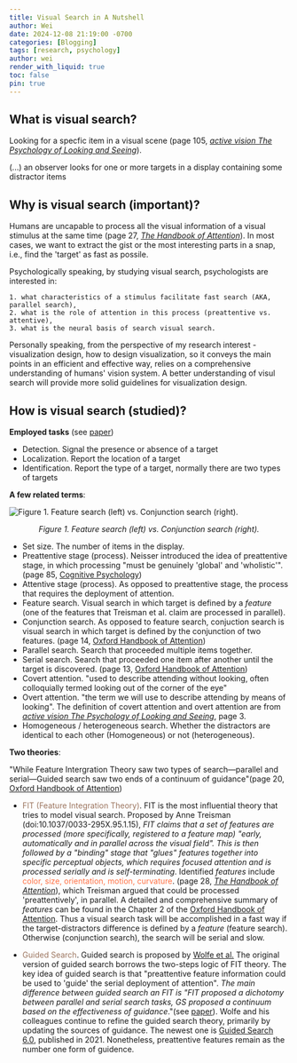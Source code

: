 ```yaml
---
title: Visual Search in A Nutshell
author: Wei
date: 2024-12-08 21:19:00 -0700
categories: [Blogging]
tags: [research, psychology]
author: wei
render_with_liquid: true
toc: false
pin: true
---
```


## What is visual search?
Looking for a specfic item in a visual scene (page 105, [*active vision The Psychology of Looking and Seeing*](https://doi.org/10.1093/acprof:oso/9780198524793.001.0001)). 

(...) an observer looks for one or more targets in a display containing some distractor items

## Why is visual search (important)?
Humans are uncapable to process all the visual information of a visual stimulus at the same time (page 27, [*The Handbook of Attention*](https://doi.org/10.7551/mitpress/10033.003.0004)). In most cases, we want to extract the gist or the most interesting parts in a snap, i.e., find the 'target' as fast as possile. 

Psychologically speaking, by studying visual search, psychologists are interested in:

    1. what characteristics of a stimulus facilitate fast search (AKA, parallel search),
    2. what is the role of attention in this process (preattentive vs. attentive),
    3. what is the neural basis of search visual search.

Personally speaking, from the perspective of my research interest - visualization design, how to design visualization, so it conveys the main points in an efficient and effective way, relies on a comprehensive understanding of humans' vision system. A better understanding of visul search will provide more solid guidelines for visualization design.     


## How is visual search (studied)?
**Employed tasks** (see [paper](https://doi.org/10.1037/a0012780))
- Detection. Signal the presence or absence of a target
- Localization. Report the location of a target
- Identification. Report the type of a target, normally there are two types of targets


**A few related terms**:

![Figure 1. Feature search (left) vs. Conjunction search (right). ](https://wei-weii.github.io/assets/img/postImgs/featuresearch.png) 
<div style="text-align:center;">
<p style="font-style:italic;">Figure 1. Feature search (left) vs. Conjunction search (right).</p>
</div>

- Set size. The number of items in the display.
- Preattentive stage (process).  Neisser introduced the idea of preattentive stage, in which processing "must be genuinely 'global' and 'wholistic'". (page 85, [Cognitive Psychology](https://doi.org/10.4324/9781315736174)) 
- Attentive stage (process). As opposed to preattentive stage, the process that requires the deployment of attention.
- Feature search. Visual search in which target is defined by a *feature* (one of the features that Treisman et al. claim are processed in parallel).
- Conjunction search. As opposed to feature search, conjuction search is visual search in which target is defined by the conjunction of two features. (page 14, [Oxford Handbook of Attention](https://doi.org/10.1093/oxfordhb/9780199675111.013.002)) 
- Parallel search. Search that proceeded multiple items together.
- Serial search. Search that proceeded one item after another until the target is discovered. (page 13, [Oxford Handbook of Attention](https://doi.org/10.1093/oxfordhb/9780199675111.013.002)) 
- Covert attention. "used to describe attending without looking, often colloquially termed looking out of the corner of the eye"
- Overt attention. "the term we will use to describe attending by means of looking". The definition of covert attention and overt attention are from [*active vision The Psychology of Looking and Seeing*](https://doi.org/10.1093/acprof:oso/9780198524793.001.0001), page 3.
- Homogeneous / heterogeneous search. Whether the distractors are identical to each other (Homogeneous) or not (heterogeneous).


**Two theories**:

"While Feature Intergration Theory saw two types of search—parallel and serial—Guided search saw two ends of a continuum of guidance"(page 20, [Oxford Handbook of Attention](https://doi.org/10.1093/oxfordhb/9780199675111.013.002)) 

- <span style="color:#9c755f">FIT (Feature Integration Theory)</span>. FIT is the most influential theory that tries to model visual search. Proposed by Anne Treisman (doi:10.1037/0033-295X.95.1.15), _FIT claims that a set of *features* are processed (more specifically, registered to a feature map) "early, automatically and in parallel across the visual field". This is then followed by a "binding" stage that "glues" features together into specific perceptual objects, which requires focused attention and is processed serially and is self-terminating_. Identified *features* include <span style="color:#FF7043">color, size, orientation, motion, curvature</span>. (page 28, [*The Handbook of Attention*](https://doi.org/10.7551/mitpress/10033.003.0004)), which Treisman argued that could be processed 'preattentively', in parallel. A detailed and comprehensive summary of _features_ can be found in the Chapter 2 of the [Oxford Handbook of Attention](https://doi.org/10.1093/oxfordhb/9780199675111.001.0001).   Thus a visual search task will be accomplished in a fast way if the target-distractors difference is defined by a *feature* (feature search). Otherwise (conjunction search), the search will be serial and slow.  


- <span style="color:#9c755f">Guided Search</span>. Guided search is proposed by [Wolfe et al.](https://doi.org/10.1037/0096-1523.15.3.419) The original version of guided search borrows the two-steps logic of FIT theory. The key idea of guided search is that "preattentive feature information could be used to 'guide' the serial deployment of attention". _The main difference between guided search an FIT is "FIT proposed a dichotomy between parallel and serial search tasks, GS proposed a continuum based on the effectiveness of guidance_."(see [paper](https://doi.org/10.3758/s13423-020-01859-9)). Wolfe and his colleagues continue to refine the guided search theory, primarily by updating the sources of guidance. The newest one is [Guided Search 6.0](https://doi.org/10.3758/s13423-020-01859-9), published in 2021. Nonetheless, preattentive features remain as the number one form of guidence.












